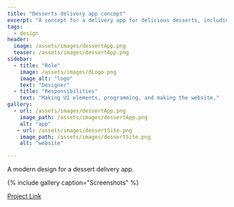 ```yaml
---
title: "Desserts delivery app concept"
excerpt: "A concept for a delivery app for delicious desserts, including a landing page."
tags:
  - design
header:
  image: /assets/images/dessertApp.png
  teaser: /assets/images/dessertApp.png
sidebar:
  - title: "Role"
    image: /assets/images/dLogo.png
    image_alt: "logo"
    text: "Designer"
  - title: "Responsibilities"
    text: "Making UI elements, programming, and making the website."
gallery:
  - url: /assets/images/dessertApp.png
    image_path: /assets/images/dessertApp.png
    alt: "app"
   - url: /assets/images/dessertSite.png
    image_path: /assets/images/dessertSite.png
    alt: "website"

---
```

A modern design for a dessert delivery app.

{% include gallery caption="Screenshots" %}

<a href="https://www.behance.net/gallery/84649463/Dessert-ordering-app" class="btn btn--primary">Project Link</a>
